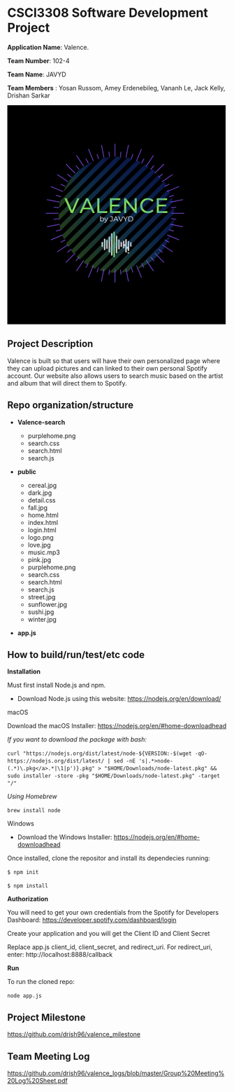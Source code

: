 # CSCI3308 Software Development Project
**Application Name**: Valence.

**Team Number**: 102-4


**Team Name**: JAVYD

**Team Members** : Yosan Russom, Amey Erdenebileg, Vananh Le, Jack Kelly, Drishan Sarkar


![](public/logo.png)

## Project Description

Valence is built so that users will have their own personalized page where they can upload pictures and can linked to their own personal Spotify account. Our website also allows users to search music based on the artist and album that will direct them to Spotify.


## Repo organization/structure

* **Valence-search**
  * purplehome.png
  * search.css
  * search.html
  * search.js

* **public**
  * cereal.jpg
  * dark.jpg
  * detail.css
  * fall.jpg
  * home.html
  * index.html
  * login.html
  * logo.png
  * love.jpg
  * music.mp3
  * pink.jpg
  * purplehome.png
  * search.css
  * search.html
  * search.js
  * street.jpg
  * sunflower.jpg
  * sushi.jpg
  * winter.jpg
  
* **app.js**

## How to build/run/test/etc code

**Installation**

Must first install Node.js and npm.

* Download Node.js using this website: https://nodejs.org/en/download/

macOS

Download the macOS Installer: https://nodejs.org/en/#home-downloadhead

*If you want to download the package with bash:*

`curl "https://nodejs.org/dist/latest/node-${VERSION:-$(wget -qO- https://nodejs.org/dist/latest/ | sed -nE 's|.*>node-(.*)\.pkg</a>.*|\1|p')}.pkg" > "$HOME/Downloads/node-latest.pkg" && sudo installer -store -pkg "$HOME/Downloads/node-latest.pkg" -target "/"`

*Using Homebrew*

`brew install node`

Windows

* Download the Windows Installer: https://nodejs.org/en/#home-downloadhead

Once installed, clone the repositor and install its dependecies running:

`$ npm init`

`$ npm install`

**Authorization**

You will need to get your own credentials from the Spotify for Developers Dashboard: https://developer.spotify.com/dashboard/login

Create your application and you will get the Client ID and Client Secret

Replace app.js client_id, client_secret, and redirect_uri. For redirect_uri, enter: http://localhost:8888/callback 

**Run**

To run the cloned repo:

`node app.js`

## Project Milestone

https://github.com/drish96/valence_milestone

## Team Meeting Log

https://github.com/drish96/valence_logs/blob/master/Group%20Meeting%20Log%20Sheet.pdf

